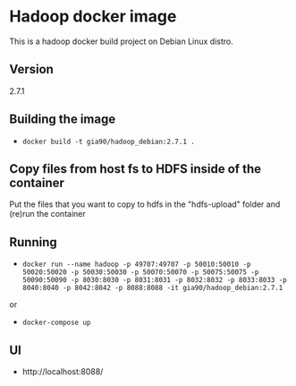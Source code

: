 # Hadoop docker image
This is a hadoop docker build project on Debian Linux distro.

## Version
2.7.1


## Building the image
- ``docker build -t gia90/hadoop_debian:2.7.1 .``

## Copy files from host fs to HDFS inside of the container
Put the files that you want to copy to hdfs in the "hdfs-upload" folder and (re)run the container

## Running
- ``docker run --name hadoop -p 49707:49707 -p 50010:50010 -p 50020:50020 -p 50030:50030 -p 50070:50070 -p 50075:50075 -p 50090:50090 -p 8030:8030 -p 8031:8031 -p 8032:8032 -p 8033:8033 -p 8040:8040 -p 8042:8042 -p 8088:8088 -it gia90/hadoop_debian:2.7.1``

or

- ``docker-compose up``

## UI
- http://localhost:8088/

